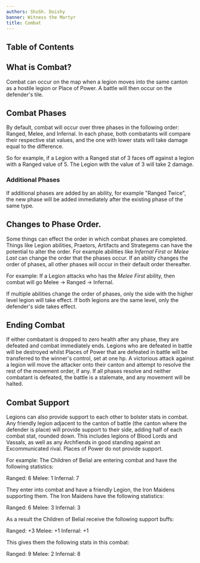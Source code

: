 ```yaml
---
authors: ShuSh. Doishy
banner: Witness the Martyr
title: Combat
---
```


## Table of Contents

## What is Combat?

Combat can occur on the map when a legion moves into the same canton as a
hostile legion or Place of Power. A battle will then occur on the defender's
tile.

## Combat Phases

By default, combat will occur over three phases in the following order: Ranged,
Melee, and Infernal. In each phase, both combatants will compare their
respective stat values, and the one with lower stats will take damage equal to
the difference.

So for example, if a Legion with a Ranged stat of 3 faces off against a legion
with a Ranged value of 5. The Legion with the value of 3 will take 2 damage.

### Additional Phases

If additional phases are added by an ability, for example "Ranged Twice", the
new phase will be added immediately after the existing phase of the same type.

## Changes to Phase Order.

Some things can effect the order in which combat phases are completed. Things
like Legion abilities, Praetors, Artifacts and Strategems can have the potential
to alter the order. For example abilities like _Infernal First_ or _Melee Last_
can change the order that the phases occur. If an ability changes the order of
phases, all other phases will occur in their default order thereafter.

For example: If a Legion attacks who has the _Melee First_ ability, then combat
will go Melee -> Ranged -> Infernal.

If multiple abilities change the order of phases, only the side with the higher
level legion will take effect. If both legions are the same level, only the
defender's side takes effect.

## Ending Combat

If either combatant is dropped to zero health after any phase, they are defeated
and combat immediately ends. Legions who are defeated in battle will be
destroyed whilst Places of Power that are defeated in battle will be transferred
to the winner's control, set at one hp. A victorious attack against a legion
will move the attacker onto their canton and attempt to resolve the rest of the
movement order, if any. If all phases resolve and neither combatant is
defeated, the battle is a stalemate, and any movement will be halted.

## Combat Support

Legions can also provide support to each other to bolster stats in combat. Any
friendly legion adjacent to the canton of battle (the canton where the defender
is place) will provide support to their side, adding half of each combat stat,
rounded down. This includes legions of Blood Lords and Vassals, as well as any
Archfiends in good standing against an Excommunicated rival. Places of Power do
not provide support.

For example: The Children of Belial are entering combat and have the following
statistics:

Ranged: 6
Melee: 1
Infernal: 7

They enter into combat and have a friendly Legion, the Iron Maidens supporting
them. The Iron Maidens have the following statistics:

Ranged: 6
Melee: 3
Infernal: 3

As a result the Children of Belial receive the following support buffs:

Ranged: +3
Melee: +1
Infernal: +1

This gives them the following stats in this combat:

Ranged: 9
Melee: 2
Infernal: 8

